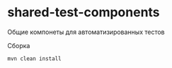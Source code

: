 # shared-test-components

Общие компонеты для автоматизированных тестов

Сборка

`mvn clean install`
